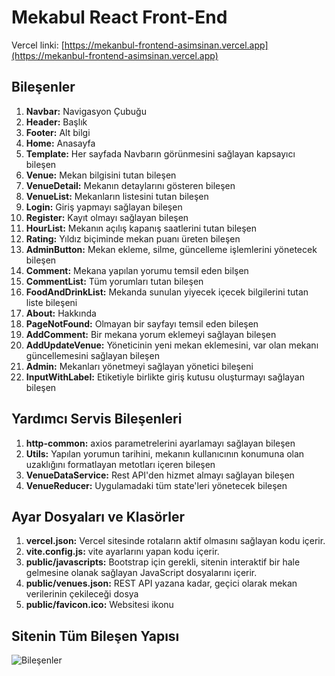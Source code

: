 # Mekabul React Front-End

Vercel linki: [https://mekanbul-frontend-asimsinan.vercel.app](https://mekanbul-frontend-asimsinan.vercel.app)

## Bileşenler
1. **Navbar:** Navigasyon Çubuğu
2. **Header:** Başlık
3. **Footer:** Alt bilgi
4. **Home:** Anasayfa
5. **Template:** Her sayfada Navbarın görünmesini sağlayan kapsayıcı bileşen
6. **Venue:** Mekan bilgisini tutan bileşen
7. **VenueDetail:** Mekanın detaylarını gösteren bileşen
8. **VenueList:** Mekanların listesini tutan bileşen
9. **Login:** Giriş yapmayı sağlayan bileşen
10. **Register:** Kayıt olmayı sağlayan bileşen
11. **HourList:** Mekanın açılış kapanış saatlerini tutan bileşen
12. **Rating:** Yıldız biçiminde mekan puanı üreten bileşen
13. **AdminButton:** Mekan ekleme, silme, güncelleme işlemlerini yönetecek bileşen
14. **Comment:** Mekana yapılan yorumu temsil eden bilşen
15. **CommentList:** Tüm yorumları tutan bileşen
16. **FoodAndDrinkList:** Mekanda sunulan yiyecek içecek bilgilerini tutan liste bileşeni
17. **About:** Hakkında
18. **PageNotFound:** Olmayan bir sayfayı temsil eden bileşen
19. **AddComment:** Bir mekana yorum eklemeyi sağlayan bileşen
20. **AddUpdateVenue:** Yöneticinin yeni mekan eklemesini, var olan mekanı güncellemesini sağlayan bileşen
21. **Admin:** Mekanları yönetmeyi sağlayan yönetici bileşeni
22. **InputWithLabel:** Etiketiyle birlikte giriş kutusu oluşturmayı sağlayan bileşen
## Yardımcı Servis Bileşenleri
1. **http-common:** axios parametrelerini ayarlamayı sağlayan bileşen
2. **Utils:** Yapılan yorumun tarihini, mekanın kullanıcının konumuna olan uzaklığını formatlayan metotları içeren bileşen
3. **VenueDataService:** Rest API'den hizmet almayı sağlayan bileşen
4. **VenueReducer:** Uygulamadaki tüm state'leri yönetecek bileşen

## Ayar Dosyaları ve Klasörler
1. **vercel.json:** Vercel sitesinde rotaların aktif olmasını sağlayan kodu içerir.
2. **vite.config.js:** vite ayarlarını yapan kodu içerir.
3. **public/javascripts:** Bootstrap için gerekli, sitenin interaktif bir hale gelmesine olanak sağlayan JavaScript dosyalarını içerir.
4. **public/venues.json:** REST API yazana kadar, geçici olarak mekan verilerinin çekileceği dosya
5. **public/favicon.ico:** Websitesi ikonu
## Sitenin Tüm Bileşen Yapısı
![Bileşenler](<Frontend Tasarım.png>)